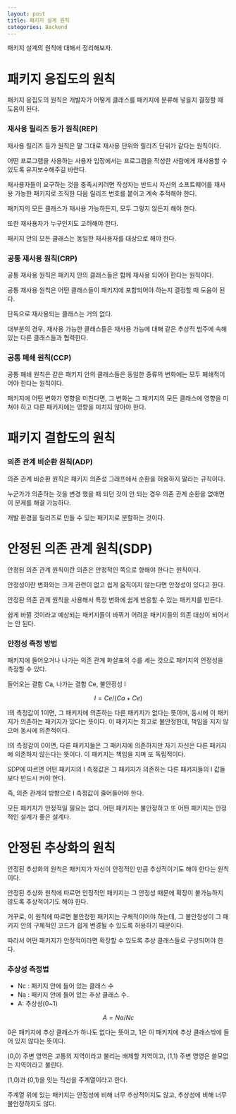 ```yaml
---
layout: post
title: 패키지 설계 원칙
categories: Backend
---
```


패키지 설계의 원칙에 대해서 정리해보자. 

# 패키지 응집도의 원칙

패키지 응집도의 원칙은 개발자가 어떻게 클래스를 패키지에 분류해 넣을지 결정할 때 도움이 된다. 

### 재사용 릴리즈 등가 원칙(REP)

재사용 릴리즈 등가 원칙은 말 그대로 재사용 단위와 릴리즈 단위가 같다는 원칙이다. 

어떤 프로그램을 사용하는 사용자 입장에서는 프로그램을 작성한 사람에게 재사용할 수 있도록 유지보수해주길 바란다. 

재사용자들이 요구하는 것을 충족시키려면 작성자는 반드시 자신의 소프트웨어를 재사용 가능한 패키지로 조직한 다음 릴리즈 번호를 붙이고 계속 추적해야 한다. 

패키지의 모든 클래스가 재사용 가능하든지, 모두 그렇지 않든지 해야 한다. 

또한 재사용자가 누구인지도 고려해야 한다. 

패키지 안의 모든 클래스는 동일한 재사용자를 대상으로 해야 한다. 

### 공통 재사용 원칙(CRP)

공통 재사용 원칙은 패키지 안의 클래스들은 함께 재사용 되어야 한다는 원칙이다. 

공통 재사용 원칙은 어떤 클래스들이 패키지에 포함되어야 하는지 결정할 때 도움이 된다. 

단독으로 재사용되는 클래스는 거의 없다. 

대부분의 경우, 재사용 가능한 클래스들은 재사용 가능에 대해 같은 추상적 범주에 속해 있는 다른 클래스들과 협력한다. 

### 공통 폐쇄 원칙(CCP)

공통 폐쇄 원칙은 같은 패키지 안의 클래스들은 동일한 종류의 변화에는 모두 폐쇄적이어야 한다는 원칙이다. 

패키지에 어떤 변화가 영향을 미친다면, 그 변화는 그 패키지의 모든 클래스에 영향을 미쳐야 하고 다른 패키지에는 영향을 미치지 않아야 한다.

# 패키지 결합도의 원칙

### 의존 관계 비순환 원칙(ADP)

의존 관계 비순환 원칙은 패키지 의존성 그래프에서 순환을 허용하지 말라는 규칙이다.

누군가가 의존하는 것을 변경 했을 때 되던 것이 안 되는 경우 의존 관계 순환을 없애면 이 문제를 해결 가능하다.

개발 환경을 릴리즈로 만들 수 있는 패키지로 분할하는 것이다. 

# 안정된 의존 관계 원칙(SDP)

안정된 의존 관계 원칙이란 의존은 안정적인 쪽으로 향해야 한다는 원칙이다. 

안정성이란 변화와는 크게 관련이 없고 쉽게 움직이지 않는다면 안정성이 있다고 한다. 

안정된 의존 관계 원칙을 사용해서 특정 변화에 쉽게 반응할 수 있는 패키지를 만든다.

쉽게 바뀔 것이라고 예상되는 패키지들이 바뀌기 어려운 패키지들의 의존 대상이 되어서는 안 된다. 

### 안정성 측정 방법

패키지에 들어오거나 나가는 의존 관계 화살표의 수를 세는 것으로 패키지의 안정성을 측정할 수 있다.

들어오는 결합 Ca, 나가는 결합 Ce, 불안정성 I

$$
I = Ce / (Ca + Ce)
$$

I의 측정값이 1이면, 그 패키지에 의존하는 다른 패키지가 없다는 뜻이며, 동시에 이 패키지가 의존하는 패키지가 있다는 뜻이다. 이 패키지는 최고로 불안정한데, 책임을 지지 않으며 동시에 의존적이다.

I의 측정감이 0이면, 다른 패키지들은 그 패키지에 의존하지만 자기 자신은 다른 패키지에 의존하지 않는다는 뜻이다. 이 패키지는 책임을 지며 또 독립적이다. 

SDP에 따르면 어떤 패키지의 I 측정값은 그 패키지가 의존하는 다른 패키지들의 I 값들보다 반드시 커야 한다.

즉, 의존 관계의 방향으로 I 측정값이 줄어들어야 한다.

모든 패키지가 안정적일 필요는 없다. 어떤 패키지는 불안정하고 또 어떤 패키지는 안정적인 설계가 좋은 설계다. 

# 안정된 추상화의 원칙

안정된 추상화의 원칙은 패키지가 자신이 안정적인 만큼 추상적이기도 해야 한다는 원칙이다.  

안정된 추상화 원칙에 따르면 안정적인 패키지는 그 안정성 때문에 확장이 불가능하지 않도록 추상적이기도 해야 한다. 

거꾸로, 이 원칙에 따르면 불안정한 패키지는 구체적이어야 하는데, 그 불안정성이 그 패키지 안의 구체적인 코드가 쉽게 변경될 수 있도록 허용하기 때문이다. 

따라서 어떤 패키지가 안정적이라면 확장할 수 있도록 추상 클래스들로 구성되어야 한다. 

### 추상성 측정법

- Nc : 패키지 안에 들어 있는 클래스 수
- Na : 패키지 안에 들어 있는 추상 클래스 수.
- A: 추상성(0~1)

$$
A = Na / Nc
$$

0은 패키지에 추상 클래스가 하나도 없다는 뜻이고, 1은 이 패키지에 추상 클래스밖에 들어 있지 않다는 뜻이다.

(0,0) 주변 영역은 고통의 지역이라고 불리는 배제할 지역이고, (1,1) 주변 영영은 쓸모없는 지역이라고 불린다.

(1,0)과 (0,1)을 잇는 직선을 주계열이라고 한다.

주계열 위에 있는 패키지는 안정성에 비해 너무 추상적이지도 않고, 추상성에 비해 너무 불안정하지도 않다.